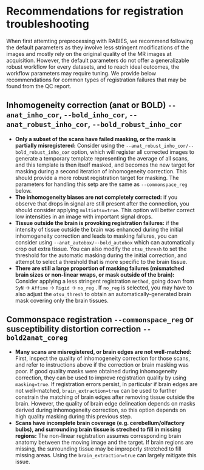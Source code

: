 # Recommendations for registration troubleshooting
When first attemting preprocessing with RABIES, we recommend following the default parameters as they involve less stringent modifications of the images and mostly rely on the original quality of the MR images at acquisition. However, the default parameters do not offer a generalizable robust workflow for every datasets, and to reach ideal outcomes, the workflow parameters may require tuning. We provide below recommendations for common types of registration failures that may be found from the QC report.


## Inhomogeneity correction (anat or BOLD) `--anat_inho_cor`, `--bold_inho_cor`, `--anat_robust_inho_cor`, `--bold_robust_inho_cor`

* **Only a subset of the scans have failed masking, or the mask is partially misregistered:** Consider using the `--anat_robust_inho_cor/--bold_robust_inho_cor` option, which will register all corrected images to generate a temporary template representing the average of all scans, and this template is then itself masked, and becomes the new target for masking during a second iteration of inhomogeneity correction. This should provide a more robust registration target for masking. The parameters for handling this setp are the same as `--commonspace_reg` below.
* **The inhomogeneity biases are not completely corrected:** if you observe that drops in signal are still present after the connection, you should consider applying `multiotsu=true`. This option will better correct low intensities in an image with important signal drops.
* **Tissue outside the brain is provoking registration failures:** if the intensity of tissue outside the brain was enhanced during the initial inhomogeneity correction and leads to masking failures, you can consider using `--anat_autobox/--bold_autobox` which can automatically crop out extra tissue. You can also modify the `otsu_thresh` to set the threshold for the automatic masking during the initial correction, and attempt to select a threshold that is more specific to the brain tissue.
* **There are still a large proportion of masking failures (mismatched brain sizes or non-linear wraps, or mask outside of the brain):** Consider applying a less stringent registration `method`, going down from `SyN` -> `Affine` -> `Rigid` -> `no_reg` . If `no_reg` is selected, you may have to also adjust the `otsu_thresh` to obtain an automatically-generated brain mask covering only the brain tissues.


## Commonspace registration `--commonspace_reg` or susceptibility distortion correction `--bold2anat_coreg`

* **Many scans are misregistered, or brain edges are not well-matched:** First, inspect the quality of inhomogeneity correction for those scans, and refer to instructions above if the correction or brain masking was poor. If good quality masks were obtained during inhomogeneity correction, they can be used to improve registration quality by using `masking=true`. If registration errors persist, in particular if brain edges are not well-matched, `brain_extraction=true` can be used to further constrain the matching of brain edges after removing tissue outside the brain. However, the quality of brain edge delineation depends on masks derived during inhomogeneity correction, so this option depends on high quality masking during this previous step.
* **Scans have incomplete brain coverage (e.g. cerebellum/olfactory bulbs), and surrounding brain tissue is streched to fill in missing regions:** The non-linear registration assumes corresponding brain anatomy between the moving image and the target. If brain regions are missing, the surrounding tissue may be improperly stretched to fill missing areas. Using the `brain_extraction=true` can largely mitigate this issue.

